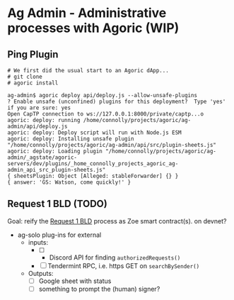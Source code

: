 # Ag Admin - Administrative processes with Agoric (WIP)

## Ping Plugin

```
# We first did the usual start to an Agoric dApp...
# git clone
# agoric install

ag-admin$ agoric deploy api/deploy.js --allow-unsafe-plugins
? Enable unsafe (unconfined) plugins for this deployment?  Type 'yes' if you are sure: yes
Open CapTP connection to ws://127.0.0.1:8000/private/captp...o
agoric: deploy: running /home/connolly/projects/agoric/ag-admin/api/deploy.js
agoric: deploy: Deploy script will run with Node.js ESM
agoric: deploy: Installing unsafe plugin "/home/connolly/projects/agoric/ag-admin/api/src/plugin-sheets.js"
agoric: deploy: Loading plugin "/home/connolly/projects/agoric/ag-admin/_agstate/agoric-servers/dev/plugins/_home_connolly_projects_agoric_ag-admin_api_src_plugin-sheets.js"
{ sheetsPlugin: Object [Alleged: stableForwarder] {} }
{ answer: 'GS: Watson, come quickly!' }
```

## Request 1 BLD (TODO)

Goal: reify the [Request 1 BLD](https://github.com/Agoric/validator-profiles/wiki/Request-1-BLD) process as Zoe smart contract(s). on devnet?

 - ag-solo plug-ins for external
    - inputs:
       - [ ] - Discord API for finding `authorizedRequests()`
       - [ ]  Tendermint RPC, i.e. https GET on `searchBySender()`
    -  Outputs:
       - [ ] Google sheet with status
       - [ ]  something to prompt the (human) signer?
